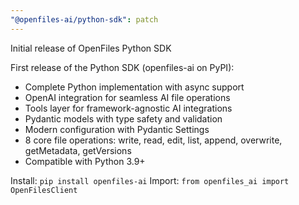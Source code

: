 ```yaml
---
"@openfiles-ai/python-sdk": patch
---
```


Initial release of OpenFiles Python SDK

First release of the Python SDK (openfiles-ai on PyPI):

- Complete Python implementation with async support
- OpenAI integration for seamless AI file operations  
- Tools layer for framework-agnostic AI integrations
- Pydantic models with type safety and validation
- Modern configuration with Pydantic Settings
- 8 core file operations: write, read, edit, list, append, overwrite, getMetadata, getVersions
- Compatible with Python 3.9+

Install: `pip install openfiles-ai`
Import: `from openfiles_ai import OpenFilesClient`